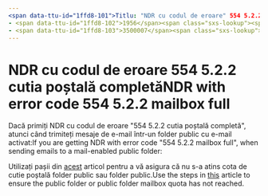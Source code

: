 ```yaml
---
<span data-ttu-id="1ffd8-101">Titlu: "NDR cu codul de eroare" 554 5.2.2 cutia poștală completă "" MS. autor: chrisda autor: chrisda Manager: dansimp MS. data: 04/21/2020 MS. public: ITPro MS. topic: articolul MS. service: O365-administrare ROBOȚI: INDEXare, NOFOLLOW localization_priority: normal MS. Custom:</span><span class="sxs-lookup"><span data-stu-id="1ffd8-101">title: "NDR with error code "554 5.2.2 mailbox full"" ms.author: chrisda author: chrisda manager: dansimp ms.date: 04/21/2020 ms.audience: ITPro ms.topic: article ms.service: o365-administration ROBOTS: NOINDEX, NOFOLLOW localization_priority: Normal ms.custom:</span></span> 
- <span data-ttu-id="1ffd8-102">1956</span><span class="sxs-lookup"><span data-stu-id="1ffd8-102">1956</span></span>
- <span data-ttu-id="1ffd8-103">3500007</span><span class="sxs-lookup"><span data-stu-id="1ffd8-103">3500007</span></span>
---
```


# <a name="ndr-with-error-code-554-522-mailbox-full"></a><span data-ttu-id="1ffd8-104">NDR cu codul de eroare 554 5.2.2 cutia poștală completă</span><span class="sxs-lookup"><span data-stu-id="1ffd8-104">NDR with error code 554 5.2.2 mailbox full</span></span>

<span data-ttu-id="1ffd8-105">Dacă primiți NDR cu codul de eroare "554 5.2.2 cutia poștală completă", atunci când trimiteți mesaje de e-mail într-un folder public cu e-mail activat:</span><span class="sxs-lookup"><span data-stu-id="1ffd8-105">If you are getting NDR with error code "554 5.2.2 mailbox full", when sending emails to a mail-enabled public folder:</span></span>  

<span data-ttu-id="1ffd8-106">Utilizați pașii din [acest](https://aka.ms/554522) articol pentru a vă asigura că nu s-a atins cota de cutie poștală folder public sau folder public.</span><span class="sxs-lookup"><span data-stu-id="1ffd8-106">Use the steps in [this](https://aka.ms/554522) article to ensure the public folder or public folder mailbox quota has not reached.</span></span>
